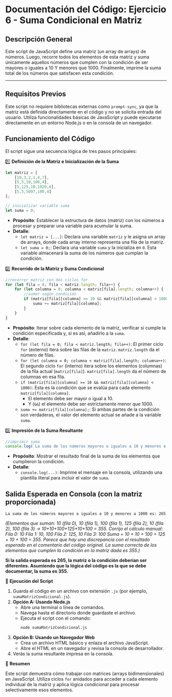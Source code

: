 # Documentación del Código: Ejercicio 6 - Suma Condicional en Matriz

## Descripción General

Este script de JavaScript define una matriz (un array de arrays) de números. Luego, recorre todos los elementos de esta matriz y suma únicamente aquellos números que cumplen con la condición de ser mayores o iguales a 10 Y menores que 1000. Finalmente, imprime la suma total de los números que satisfacen esta condición.

---

## Requisitos Previos

Este script no requiere bibliotecas externas como `prompt-sync`, ya que la matriz está definida directamente en el código y no se solicita entrada del usuario. Utiliza funcionalidades básicas de JavaScript y puede ejecutarse directamente en un entorno Node.js o en la consola de un navegador.

## Funcionamiento del Código

El script sigue una secuencia lógica de tres pasos principales:

1️⃣ **Definición de la Matriz e Inicialización de la Suma**

```js
let matriz = [
    [10,3,2,1,4,7],
    [5,5,10,100,4],
    [5,125,10,1020,4],
    [5,5,5097,100,4]
];

// inicializar variable suma
let suma = 0;
```

*   **Propósito**: Establecer la estructura de datos (matriz) con los números a procesar y preparar una variable para acumular la suma.
*   **Detalle**:
    *   `let matriz = [...]`: Declara una variable `matriz` y le asigna un array de arrays, donde cada array interno representa una fila de la matriz.
    *   `let suma = 0;`: Declara una variable `suma` y la inicializa en `0`. Esta variable almacenará la suma de los números que cumplan la condición.

2️⃣ **Recorrido de la Matriz y Suma Condicional**

```js
//recorrer matriz con dos ciclos for
for (let fila = 0; fila < matriz.length; fila++) {
    for (let columna = 0; columna < matriz[fila].length; columna++) {
        //sumar según condición
        if (matriz[fila][columna] >= 10 && matriz[fila][columna] < 1000) {
            suma += matriz[fila][columna];
        }
    }
}
```

*   **Propósito**: Iterar sobre cada elemento de la matriz, verificar si cumple la condición especificada y, si es así, añadirlo a la `suma`.
*   **Detalle**:
    *   `for (let fila = 0; fila < matriz.length; fila++)`: El primer ciclo `for` (externo) itera sobre las filas de la `matriz`. `matriz.length` da el número de filas.
    *   `for (let columna = 0; columna < matriz[fila].length; columna++)`: El segundo ciclo `for` (interno) itera sobre los elementos (columnas) de la fila actual (`matriz[fila]`). `matriz[fila].length` da el número de columnas en esa fila.
    *   `if (matriz[fila][columna] >= 10 && matriz[fila][columna] < 1000)`: Esta es la condición que se evalúa para cada elemento `matriz[fila][columna]`.
        *   El elemento debe ser mayor o igual a 10.
        *   Y (`&&`) el elemento debe ser estrictamente menor que 1000.
    *   `suma += matriz[fila][columna];`: Si ambas partes de la condición son verdaderas, el valor del elemento actual se añade a la variable `suma`.

3️⃣ **Impresión de la Suma Resultante**

```js
//imprimir suma
console.log(`La suma de los números mayores o iguales a 10 y menores a 1000 es: ${suma}`);
```

*   **Propósito**: Mostrar el resultado final de la suma de los elementos que cumplieron la condición.
*   **Detalle**:
    *   `console.log(...)`: Imprime el mensaje en la consola, utilizando una plantilla literal para incluir el valor de `suma`.

## Salida Esperada en Consola (con la matriz proporcionada)

```
La suma de los números mayores o iguales a 10 y menores a 1000 es: 265
```
*(Elementos que suman: 10 (fila 0), 10 (fila 1), 100 (fila 1), 125 (fila 2), 10 (fila 2), 100 (fila 3) -> 10+10+100+125+10+100 = 355. Corrijo el cálculo manual:
Fila 0: 10
Fila 1: 10, 100
Fila 2: 125, 10
Fila 3: 100
Suma = 10 + 10 + 100 + 125 + 10 + 100 = 355.
Parece que hay una discrepancia con el resultado esperado en el comentario del código original. La suma correcta de los elementos que cumplen la condición en la matriz dada es 355.)*

**Si la salida esperada es 265, la matriz o la condición deberían ser diferentes. Asumiendo que la lógica del código es la que se debe documentar, la suma es 355.**

🚀 **Ejecución del Script**

1.  Guarda el código en un archivo con extensión `.js` (por ejemplo, `sumaMatrizCondicional.js`).
2.  **Opción A: Usando Node.js**
    *   Abre una terminal o línea de comandos.
    *   Navega hasta el directorio donde guardaste el archivo.
    *   Ejecuta el script con el comando:
        ```bash
        node sumaMatrizCondicional.js
        ```
3.  **Opción B: Usando un Navegador Web**
    *   Crea un archivo HTML básico y enlaza el archivo JavaScript.
    *   Abre el HTML en un navegador y revisa la consola de desarrollador.
4.  Verás la suma resultante impresa en la consola.

🏁 **Resumen**

Este script demuestra cómo trabajar con matrices (arrays bidimensionales) en JavaScript. Utiliza ciclos `for` anidados para acceder a cada elemento individual de la matriz y aplica lógica condicional para procesar selectivamente esos elementos.